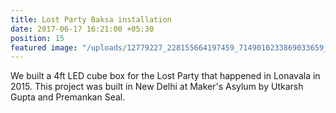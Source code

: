 ```yaml
---
title: Lost Party Baksa installation
date: 2017-06-17 16:21:00 +05:30
position: 15
featured image: "/uploads/12779227_228155664197459_7149010233869033659_o.jpg"
---
```


We built a 4ft LED cube box for the Lost Party that happened in Lonavala in 2015. This project was built in New Delhi at Maker's Asylum by Utkarsh Gupta and Premankan Seal. 